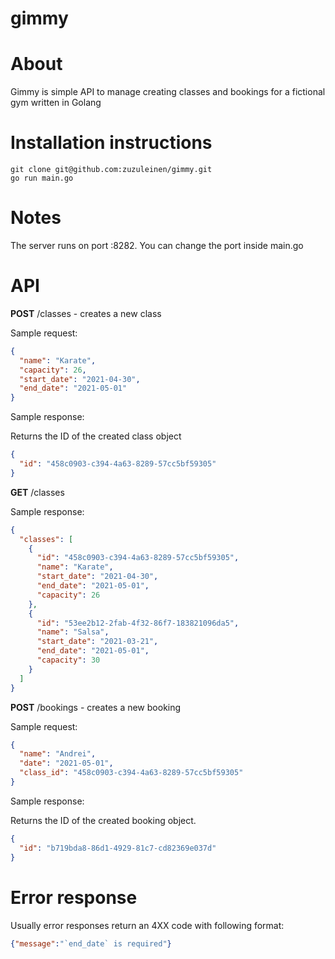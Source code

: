 # gimmy

# About

Gimmy is simple API to manage creating classes and bookings for a fictional gym written in Golang

# Installation instructions

```shell
git clone git@github.com:zuzuleinen/gimmy.git
go run main.go
```

# Notes

The server runs on port :8282. You can change the port inside main.go

# API

**POST** /classes - creates a new class

Sample request:

```json
{
  "name": "Karate",
  "capacity": 26,
  "start_date": "2021-04-30",
  "end_date": "2021-05-01"
}
```

Sample response:

Returns the ID of the created class object

```json
{
  "id": "458c0903-c394-4a63-8289-57cc5bf59305"
}
```

**GET** /classes

Sample response:

```json
{
  "classes": [
    {
      "id": "458c0903-c394-4a63-8289-57cc5bf59305",
      "name": "Karate",
      "start_date": "2021-04-30",
      "end_date": "2021-05-01",
      "capacity": 26
    },
    {
      "id": "53ee2b12-2fab-4f32-86f7-183821096da5",
      "name": "Salsa",
      "start_date": "2021-03-21",
      "end_date": "2021-05-01",
      "capacity": 30
    }
  ]
}
```

**POST** /bookings - creates a new booking

Sample request:

```json
{
  "name": "Andrei",
  "date": "2021-05-01",
  "class_id": "458c0903-c394-4a63-8289-57cc5bf59305"
}
```

Sample response:

Returns the ID of the created booking object.

```json
{
  "id": "b719bda8-86d1-4929-81c7-cd82369e037d"
}
```
# Error response

Usually error responses return an 4XX code with following format:

```json
{"message":"`end_date` is required"}
```

